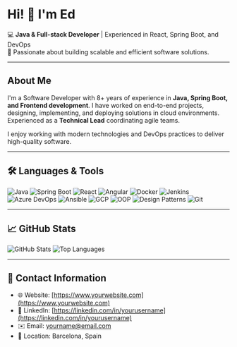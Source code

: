 # Hi! 👋 I'm Ed

💻 **Java & Full-stack Developer** | Experienced in React, Spring Boot, and DevOps  
🌟 Passionate about building scalable and efficient software solutions.  

---

## About Me

I'm a Software Developer with 8+ years of experience in **Java, Spring Boot, and Frontend development**. I have worked on end-to-end projects, designing, implementing, and deploying solutions in cloud environments. Experienced as a **Technical Lead** coordinating agile teams.  

I enjoy working with modern technologies and DevOps practices to deliver high-quality software.  

---

## 🛠️ Languages & Tools

![Java](https://img.shields.io/badge/-Java-007396?style=flat&logo=java&logoColor=white)
![Spring Boot](https://img.shields.io/badge/-SpringBoot-6DB33F?style=flat&logo=spring&logoColor=white)
![React](https://img.shields.io/badge/-React-61DAFB?style=flat&logo=react&logoColor=black)
![Angular](https://img.shields.io/badge/-Angular-DD0031?style=flat&logo=angular&logoColor=white)
![Docker](https://img.shields.io/badge/-Docker-2496ED?style=flat&logo=docker&logoColor=white)
![Jenkins](https://img.shields.io/badge/-Jenkins-D24939?style=flat&logo=jenkins&logoColor=white)
![Azure DevOps](https://img.shields.io/badge/-AzureDevOps-0078D7?style=flat&logo=azure-devops&logoColor=white)
![Ansible](https://img.shields.io/badge/-Ansible-EE0000?style=flat&logo=ansible&logoColor=white)
![GCP](https://img.shields.io/badge/-GCP-F9AB00?style=flat&logo=google-cloud&logoColor=white)
![OOP](https://img.shields.io/badge/-OOP-6A5ACD?style=flat)
![Design Patterns](https://img.shields.io/badge/-DesignPatterns-FF69B4?style=flat)
![Git](https://img.shields.io/badge/-Git-F05032?style=flat&logo=git&logoColor=white)

---

## 📈 GitHub Stats

![GitHub Stats](https://github-readme-stats.vercel.app/api?username=eegonzgar00&show_icons=true&theme=radical)
![Top Languages](https://github-readme-stats.vercel.app/api/top-langs/?username=eegonzgar00&layout=compact&theme=radical)

---

## 📍 Contact Information

- 🌐 Website: [https://www.yourwebsite.com](https://www.yourwebsite.com)  
- 🔗 LinkedIn: [https://linkedin.com/in/yourusername](https://linkedin.com/in/yourusername)  
- ✉️ Email: yourname@email.com  
- 📍 Location: Barcelona, Spain  

